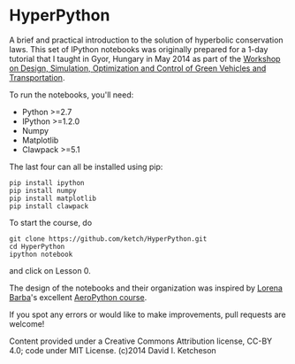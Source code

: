 HyperPython
===========

A brief and practical introduction to the solution of hyperbolic conservation laws.
This set of IPython notebooks was originally prepared for a 1-day tutorial that I
taught in Gyor, Hungary in May 2014 as part of the 
[Workshop on Design, Simulation, Optimization and Control of Green Vehicles and Transportation](http://jkk.sze.hu/en_GB/program).

To run the notebooks, you'll need:

- Python >=2.7
- IPython >=1.2.0
- Numpy
- Matplotlib
- Clawpack >=5.1

The last four can all be installed using pip:

    pip install ipython
    pip install numpy
    pip install matplotlib
    pip install clawpack

To start the course, do

    git clone https://github.com/ketch/HyperPython.git
    cd HyperPython
    ipython notebook
    
and click on Lesson 0.

The design of the notebooks and their organization was inspired by [Lorena Barba](http://lorenabarba.com/)'s excellent
[AeroPython course](https://github.com/barbagroup/AeroPython).

If you spot any errors or would like to make improvements, pull requests are welcome!

Content provided under a Creative Commons Attribution license, CC-BY 4.0; code under MIT License. (c)2014 David I. Ketcheson
